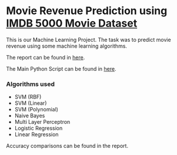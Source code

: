 # Movie Revenue Prediction using [IMDB 5000 Movie Dataset](https://www.kaggle.com/deepmatrix/imdb-5000-movie-dataset)

This is our Machine Learning Project. The task was to predict movie revenue using some machine learning algorithms.

The report can be found in [here](https://github.com/saumiko/Movie-Revenue-Prediction/blob/master/Report.pdf).

The Main Python Script can be found in [here](https://github.com/saumiko/Movie-Revenue-Prediction/blob/master/Codes/SaveFeatures/Final.py).

### Algorithms used
- SVM (RBF)
- SVM (Linear)
- SVM (Polynomial)
- Naive Bayes
- Multi Layer Perceptron
- Logistic Regression
- Linear Regression

Accuracy comparisons can be found in the report. 